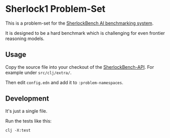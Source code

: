 # Sherlock1 Problem-Set

This is a problem-set for the [SherlockBench AI benchmarking system](https://sherlockbench.com).

It is designed to be a hard benchmark which is challenging for even frontier
reasoning models.

## Usage
Copy the source file into your checkout of the
[SherlockBench-API](https://github.com/Xylon2/sherlockbench-api). For example
under `src/clj/extra/`.

Then edit `config.edn` and add it to `:problem-namespaces`.

## Development
It's just a single file.

Run the tests like this:
```
clj -X:test
```
